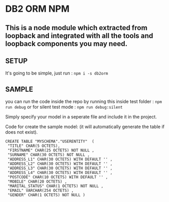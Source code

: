 # DB2 ORM NPM
This is a node module which extracted from loopback and integrated with all the tools and loopback components you may need.
---
## SETUP
It's going to be simple, just run :
`npm i -s db2orm`

## SAMPLE
you can run the code inside the repo by running this inside test folder : `npm run debug`
or for silent test mode : `npm run debug:silent`

Simply specify your model in a seperate file and include it in the project.

Code for create the sample model: (it will automatically generate the table if does not exist).

``` 
CREATE TABLE "MYSCHEMA"."USERENTITY"  (
 "TITLE" CHAR(5 OCTETS), 
 "FIRSTNAME" CHAR(25 OCTETS) NOT NULL , 
 "SURNAME" CHAR(30 OCTETS) NOT NULL , 
 "ADDRESS_L1" CHAR(30 OCTETS) WITH DEFAULT '' , 
 "ADDRESS_L2" CHAR(30 OCTETS) WITH DEFAULT '' , 
 "ADDRESS_L3" CHAR(30 OCTETS) WITH DEFAULT '' , 
 "ADDRESS_L4" CHAR(30 OCTETS) WITH DEFAULT '' , 
 "POSTCODE" CHAR(10 OCTETS) WITH DEFAULT '' , 
 "MOBILE" CHAR(20 OCTETS) , 
 "MARITAL_STATUS" CHAR(1 OCTETS) NOT NULL , 
 "EMAIL" VARCHAR(254 OCTETS) , 
 "GENDER" CHAR(1 OCTETS) NOT NULL )
 ```
